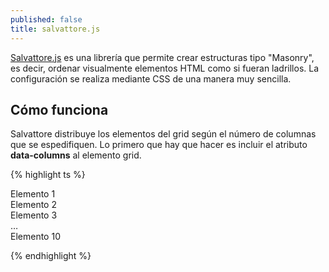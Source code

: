 ```yaml
---
published: false
title: salvattore.js
---
```

[Salvattore.js](http://salvattore.com/) es una librería que permite crear estructuras tipo "Masonry", es decir, ordenar visualmente elementos HTML como si fueran ladrillos. La configuración se realiza mediante CSS de una manera muy sencilla.


## Cómo funciona

Salvattore distribuye los elementos del grid según el número de columnas que se espedifiquen. Lo primero que hay que hacer es incluir el atributo **data-columns** al elemento grid.

{% highlight ts %}

<div id="grid" data-columns>
	<div>Elemento 1</div>
	<div>Elemento 2</div>
	<div>Elemento 3</div>
	…
	<div>Elemento 10</div>
</div>

{% endhighlight %}

